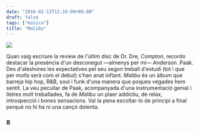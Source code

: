 ```yaml
---
date: "2016-02-13T12:16:09+00:00"
draft: false
tags: ["música"]
title: "Malibu"
---
```

<!-- more -->

<img class="pImageFull" src="https://36.media.tumblr.com/2ad422d381b45fdc7f3a555858776ac6/tumblr_o2his9GGm81u00ofno1_1280.png">

Quan vaig escriure la review de l'últim disc de Dr. Dre, *Compton*, recordo destacar la presència d'un desconegut —almenys per mi— Anderson .Paak. Des d'aleshores les expectatives pel seu segon treball d'estudi (tot i que per molts serà com el debut) s'han anat inflant. *Malibu* és un àlbum que barreja hip hop, R&B, soul i funk d'una manera que poques vegades hem sentit. La veu peculiar de Paak, acompanyada d'una instrumentació genial i lletres molt treballades, fa de *Malibu* un plaer addictiu, de relax, introspecció i bones sensacions. Val la pena escoltar-lo de principi a final perquè no hi ha ni una cançó dolenta.

### 8
